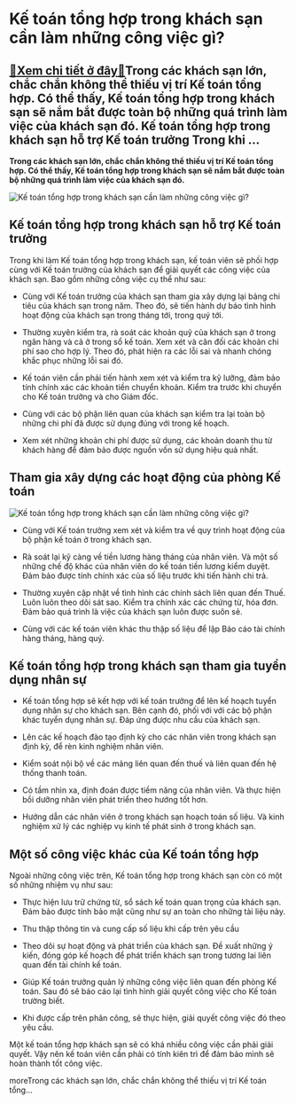 Kế toán tổng hợp trong khách sạn cần làm những công việc gì?
============================================================

[:gift:Xem chi tiết ở đây:gift:](https://hddtvn.com/ke-toan-tong-hop-trong-khach-san-can-lam-nhung-cong-viec-gi/)Trong các khách sạn lớn, chắc chắn không thể thiếu vị trí Kế toán tổng hợp. Có thể thấy, Kế toán tổng hợp trong khách sạn sẽ nắm bắt được toàn bộ những quá trình làm việc của khách sạn đó. Kế toán tổng hợp trong khách sạn hỗ trợ Kế toán trưởng Trong khi …
---------------------------------------------------------------------------------------------------------------------------------------------------------------------------------------------------------------------------------------------------------------

**Trong các khách sạn lớn, chắc chắn không thể thiếu vị trí Kế toán tổng hợp. Có thể thấy, Kế toán tổng hợp trong khách sạn sẽ nắm bắt được toàn bộ những quá trình làm việc của khách sạn đó.**


![Kế toán tổng hợp trong khách sạn cần làm những công việc gì?](https://hddtvn.com/wp-content/uploads/2021/01/z34qZAt1w8.jpg)


Kế toán tổng hợp trong khách sạn hỗ trợ Kế toán trưởng
------------------------------------------------------


Trong khi làm Kế toán tổng hợp trong khách sạn, kế toán viên sẽ phối hợp cùng với Kế toán trưởng của khách sạn để giải quyết các công việc của khách sạn. Bao gồm những công việc cụ thể như sau:




* Cùng với Kế toán trưởng của khách sạn tham gia xây dựng lại bảng chi tiêu của khách sạn trong năm. Theo đó, sẽ tiến hành dự báo tình hình hoạt động của khách sạn trong tháng tới, trong quý tới.

* Thường xuyên kiểm tra, rà soát các khoản quỹ của khách sạn ở trong ngân hàng và cả ở trong sổ kế toán. Xem xét và cân đối các khoản chi phí sao cho hợp lý. Theo đó, phát hiện ra các lỗi sai và nhanh chóng khắc phục những lỗi sai đó.

* Kế toán viên cần phải tiến hành xem xét và kiểm tra kỹ lưỡng, đảm bảo tính chính xác các khoản tiền chuyển khoản. Kiểm tra trước khi chuyển cho Kế toán trưởng và cho Giám đốc.

* Cùng với các bộ phận liên quan của khách sạn kiểm tra lại toàn bộ những chi phí đã được sử dụng đúng với trong kế hoạch.

* Xem xét những khoản chi phí được sử dụng, các khoản doanh thu từ khách hàng để đảm bảo được nguồn vốn sử dụng hiệu quả nhất.



Tham gia xây dựng các hoạt động của phòng Kế toán
-------------------------------------------------


![Kế toán tổng hợp trong khách sạn cần làm những công việc gì?](https://hddtvn.com/wp-content/uploads/2021/01/441605-636269220092757522-16x9-1.jpg)




* Cùng với Kế toán trưởng xem xét và kiểm tra về quy trình hoạt động của bộ phận kế toán ở trong khách sạn.

* Rà soát lại kỹ càng về tiền lương hàng tháng của nhân viên. Và một số những chế độ khác của nhân viên do kế toán tiền lương kiểm duyệt. Đảm bảo được tính chính xác của số liệu trước khi tiến hành chi trả.

* Thường xuyên cập nhật về tình hình các chính sách liên quan đến Thuế. Luôn luôn theo dõi sát sao. Kiểm tra chính xác các chứng từ, hóa đơn. Đảm bảo quá trình là việc của khách sạn luôn được suôn sẻ.

* Cùng với các kế toán viên khác thu thập số liệu để lập Báo cáo tài chính hàng tháng, hàng quý.



Kế toán tổng hợp trong khách sạn tham gia tuyển dụng nhân sự
------------------------------------------------------------




* Kế toán tổng hợp sẽ kết hợp với kế toán trưởng để lên kế hoạch tuyển dụng nhân sự cho khách sạn. Bên cạnh đó, phối với với các bộ phận khác tuyển dụng nhân sự. Đáp ứng được nhu cầu của khách sạn.

* Lên các kế hoạch đào tạo định kỳ cho các nhân viên trong khách sạn định kỳ, để rèn kinh nghiệm nhân viên.

* Kiểm soát nội bộ về các mảng liên quan đến thuế và liên quan đến hệ thống thanh toán.

* Có tầm nhìn xa, định đoán được tiềm năng của nhân viên. Và thực hiện bồi dưỡng nhân viên phát triển theo hướng tốt hơn.

* Hướng dẫn các nhân viên ở trong khách sạn hoạch toán số liệu. Và kinh nghiệm xử lý các nghiệp vụ kinh tế phát sinh ở trong khách sạn.



Một số công việc khác của Kế toán tổng hợp
------------------------------------------


Ngoài những công việc trên, Kế toán tổng hợp trong khách sạn còn có một số những nhiệm vụ như sau:




* Thực hiện lưu trữ chứng từ, sổ sách kế toán quan trọng của khách sạn. Đảm bảo được tính bảo mật cũng như sự an toàn cho những tài liệu này.

* Thu thập thông tin và cung cấp số liệu khi cấp trên yêu cầu

* Theo dõi sự hoạt động và phát triển của khách sạn. Đề xuất những ý kiến, đóng góp kế hoạch để phát triển khách sạn trong tương lai liên quan đến tài chính kế toán.

* Giúp Kế toán trưởng quản lý những công việc liên quan đến phòng Kế toán. Sau đó sẽ báo cáo lại tình hình giải quyết công việc cho Kế toán trường biết.

* Khi được cấp trên phân công, sẽ thực hiện, giải quyết công việc đó theo yêu cầu.



Một kế toán tổng hợp khách sạn sẽ có khá nhiều công việc cần phải giải quyết. Vậy nên kế toán viên cần phải có tính kiên trì để đảm bảo mình sẽ hoàn thành tốt công việc.


moreTrong các khách sạn lớn, chắc chắn không thể thiếu vị trí Kế toán tổng…

